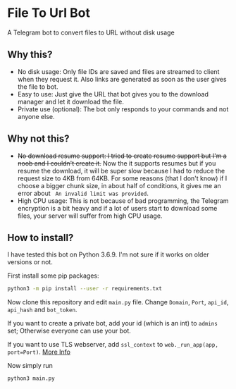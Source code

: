 # File To Url Bot
A Telegram bot to convert files to URL without disk usage

## Why this?
* No disk usage: Only file IDs are saved and files are streamed to client when they request it. Also links are generated as soon as the user gives the file to bot.
* Easy to use: Just give the URL that bot gives you to the download manager and let it download the file.
* Private use (optional): The bot only responds to your commands and not anyone else.
## Why not this?
* ~~No download resume support: I tried to create resume support but I'm a noob and I couldn't create it.~~ Now the it supports resumes but if you resume the download, it will be super slow because I had to reduce the request size to 4KB from 64KB. For some reasons (that I don't know) if I choose a bigger chunk size, in about half of conditions, it gives me an error about ` An invalid limit was provided`.
* High CPU usage: This is not because of bad programming, the Telegram encryption is a bit heavy and if a lot of users start to download some files, your server will suffer from high CPU usage.

## How to install?
I have tested this bot on Python 3.6.9. I'm not sure if it works on older versions or not.

First install some pip packages:
```sh
python3 -m pip install --user -r requirements.txt
```
Now clone this repository and edit `main.py` file. Change `Domain`, `Port`, `api_id`, `api_hash` and `bot_token`.

If you want to create a private bot, add your id (which is an int) to `admins` set; Otherwise everyone can use your bot.

If you want to use TLS webserver, add `ssl_context` to `web._run_app(app, port=Port)`. [More Info](https://docs.aiohttp.org/en/stable/web_reference.html#aiohttp.web.run_app)

Now simply run

```sh
python3 main.py
```
